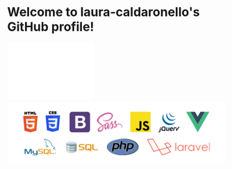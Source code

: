 <h1>Welcome to laura-caldaronello's GitHub profile!</h1>
<p float="left">
    <img width="200" src="img/pointing.gif">
    <img width="700" src="img/linguaggi.png">
</p>
